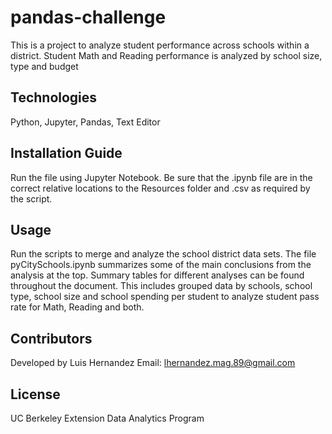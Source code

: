 # pandas-challenge
This is a project to analyze student performance across schools within a district. Student Math and Reading performance is analyzed by school size, type and budget

## Technologies
Python, Jupyter, Pandas, Text Editor

## Installation Guide
Run the file using Jupyter Notebook. Be sure that the .ipynb file are in the correct relative locations to the Resources folder and .csv as required by the script.

## Usage
Run the scripts to merge and analyze the school district data sets. The file pyCitySchools.ipynb summarizes some of the main conclusions from the analysis at the top. Summary tables for different analyses can be found throughout the document. This includes grouped data by schools, school type, school size and school spending per student to analyze student pass rate for Math, Reading and both.

## Contributors
Developed by Luis Hernandez Email: lhernandez.mag.89@gmail.com

## License
UC Berkeley Extension Data Analytics Program
